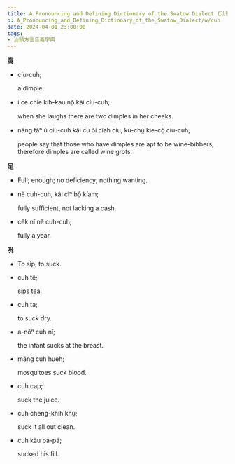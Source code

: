 ```yaml
---
title: A Pronouncing and Defining Dictionary of the Swatow Dialect (汕頭方言音義字典) / cuh
p: A_Pronouncing_and_Defining_Dictionary_of_the_Swatow_Dialect/w/cuh
date: 2024-04-01 23:00:00
tags: 
- 汕頭方言音義字典
---
```



**窩**

- cíu-cuh;

  a dimple.

- i cē chìe kih-kau nŏ̤ kâi cíu-cuh;

  when she laughs there are two dimples in her cheeks.

- nâng tàⁿ ŭ cíu-cuh kâi cū ŏi cîah cíu, kù-chṳ́ kìe-cò̤ cíu-cuh;

  people say that those who have dimples are apt to be wine-bibbers, therefore dimples are called wine grots.

**足**
- Full; enough; no deficiency; nothing wanting.

- nĕ cuh-cuh, kâi cîⁿ bô̤ kíam;

  fully sufficient, not lacking a cash.

- cêk nî nĕ cuh-cuh;

  fully a year.

**吮**
- To sip, to suck.

- cuh tê;

  sips tea.

- cuh ta;

  to suck dry.

- a-nôⁿ cuh nĭ;

  the infant sucks at the breast.

- máng cuh hueh;

  mosquitoes suck blood.

- cuh cap;

  suck the juice.

- cuh cheng-khih khṳ̀;

  suck it all out clean.

- cuh kàu pá-pá;

  sucked his fill.